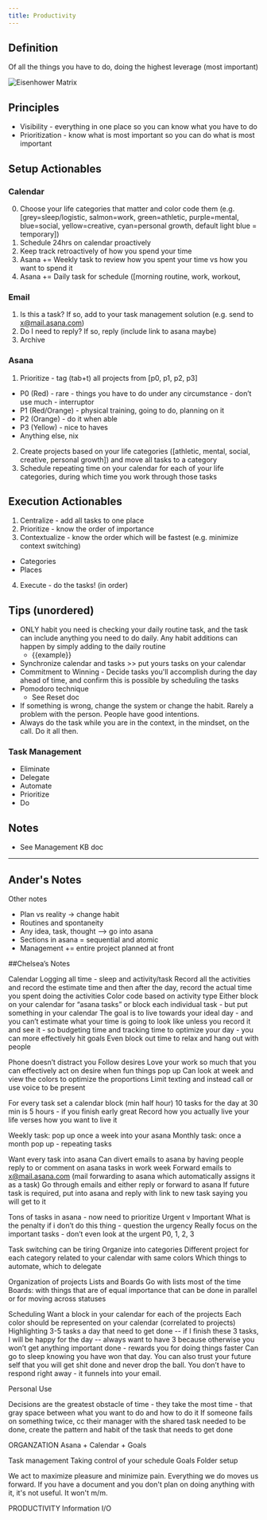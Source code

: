 ```yaml
---
title: Productivity
---
```


## Definition

Of all the things you have to do, doing the highest leverage (most important)

![Eisenhower Matrix](https://jamesclear.com/wp-content/uploads/2014/04/eisenhower-box.jpg)


## Principles
- Visibility - everything in one place so you can know what you have to do
- Prioritization - know what is most important so you can do what is most important


## Setup Actionables

### Calendar
0. Choose your life categories that matter and color code them (e.g. [grey=sleep/logistic, salmon=work, green=athletic, purple=mental, blue=social, yellow=creative, cyan=personal growth, default light blue = temporary])
1. Schedule 24hrs on calendar proactively
2. Keep track retroactively of how you spend your time
3. Asana += Weekly task to review how you spent your time vs how you want to spend it
4. Asana += Daily task for schedule ([morning routine, work, workout,

### Email
1. Is this a task? If so, add to your task management solution (e.g. send to x@mail.asana.com)
2. Do I need to reply? If so, reply (include link to asana maybe)
3. Archive

### Asana
1. Prioritize - tag (tab+t) all projects from [p0, p1, p2, p3]
  - P0 (Red) - rare - things you have to do under any circumstance - don’t use much - interruptor
  - P1 (Red/Orange) - physical training, going to do, planning on it
  - P2 (Orange) - do it when able
  - P3 (Yellow) - nice to haves
  - Anything else, nix
2. Create projects based on your life categories ([athletic, mental, social, creative, personal growth]) and move all tasks to a category
3. Schedule repeating time on your calendar for each of your life categories, during which time you work through those tasks


## Execution Actionables

1. Centralize - add all tasks to one place
2. Prioritize - know the order of importance
3. Contextualize - know the order which will be fastest (e.g. minimize context switching)
  - Categories
  - Places
4. Execute - do the tasks! (in order)



## Tips (unordered)
- ONLY habit you need is checking your daily routine task, and the task can include anything you need to do daily. Any habit additions can happen by simply adding to the daily routine
  - {{example}}
- Synchronize calendar and tasks >> put yours tasks on your calendar
- Commitment to Winning - Decide tasks you'll accomplish during the day ahead of time, and confirm this is possible by scheduling the tasks
- Pomodoro technique
  - See Reset doc
- If something is wrong, change the system or change the habit. Rarely a problem with the person. People have good intentions.
- Always do the task while you are in the context, in the mindset, on the call. Do it all then.




### Task Management
- Eliminate
- Delegate
- Automate
- Prioritize
- Do



## Notes
- See Management KB doc




---


## Ander's Notes

Other notes
- Plan vs reality -> change habit
- Routines and spontaneity
- Any idea, task, thought --> go into asana
- Sections in asana = sequential and atomic
- Management += entire project planned at front

##Chelsea’s Notes

Calendar
Logging all time - sleep and activity/task
Record all the activities and record the estimate time and then after the day, record the actual time you spent doing the activities
Color code based on activity type
Either block on your calendar for “asana tasks” or block each individual task - but put something in your calendar
The goal is to live towards your ideal day - and you can’t estimate what your time is going to look like unless you record it and see it - so budgeting time and tracking time to optimize your day - you can more effectively hit goals
Even block out time to relax and hang out with people

Phone doesn’t distract you
Follow desires
Love your work so much that you can effectively act on desire when fun things pop up
Can look at week and view the colors to optimize the proportions
Limit texting and instead call or use voice to be present

For every task set a calendar block (min half hour)
10 tasks for the day at 30 min is 5 hours - if you finish early great
Record how you actually live your life verses how you want to live it

Weekly task: pop up once a week into your asana
Monthly task: once a month pop up - repeating tasks

Want every task into asana
Can divert emails to asana by having people reply to or comment on asana tasks in work week
Forward emails to x@mail.asana.com (mail forwarding to asana which automatically assigns it as a task)
Go through emails and either reply or forward to asana
If future task is required, put into asana and reply with link to new task saying you will get to it

Tons of tasks in asana - now need to prioritize
Urgent v Important
What is the penalty if i don’t do this thing - question the urgency
Really focus on the important tasks - don’t even look at the urgent
P0, 1, 2, 3

Task switching can be tiring
Organize into categories
Different project for each category related to your calendar with same colors
Which things to automate, which to delegate

Organization of projects
Lists and Boards
Go with lists most of the time
Boards: with things that are of equal importance that can be done in parallel or for moving across statuses

Scheduling
Want a block in your calendar for each of the projects
Each color should be represented on your calendar (correlated to projects)
Highlighting 3-5 tasks a day that need to get done -- if I finish these 3 tasks, I will be happy for the day -- always want to have 3 because otherwise you won’t get anything important done - rewards you for doing things faster
Can go to sleep knowing you have won that day. You can also trust your future self that you will get shit done and never drop the ball. You don’t have to respond right away - it funnels into your email.

Personal Use

Decisions are the greatest obstacle of time - they take the most time - that gray space between what you want to do and how to do it
If someone fails on something twice, cc their manager with the shared task needed to be done, create the pattern and habit of the task that needs to get done



ORGANZATION
Asana + Calendar + Goals

Task management
Taking control of your schedule
Goals
Folder setup

We act to maximize pleasure and minimize pain.
Everything we do moves us forward.
If you have a document and you don't plan on doing anything with it, it's not useful. It won't m/m.

PRODUCTIVITY
Information I/O
